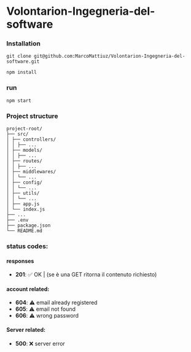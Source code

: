 # Volontarion-Ingegneria-del-software

### Installation

```
git clone git@github.com:MarcoMattiuz/Volontarion-Ingegneria-del-software.git
```

```
npm install
```

### run

```
npm start
```

### Project structure

```
project-root/
├── src/
│ ├── controllers/
│ │ ├── ...
│ ├── models/
│ │ ├── ...
│ ├── routes/
│ │ ├── ...
│ ├── middlewares/
│ │ └── ...
│ ├── config/
│ │ └── ...
│ ├── utils/
│ │ └── ...
│ ├── app.js
│ └── index.js
├── ...
├── .env
├── package.json
└── README.md
```

### status codes:

#### responses

- **201**: ✅ OK | (se è una GET ritorna il contenuto richiesto)

#### account related:

- **604**: ⚠️ email already registered
- **605**: ⚠️ email not found
- **606**: ⚠️ wrong password

#### Server related:

- **500**: ❌ server error
